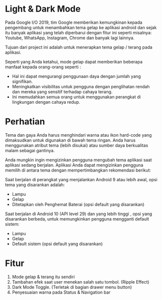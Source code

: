 # Light & Dark Mode
Pada Google I/O 2019, tim Google memberikan kemungkinan kepada pengembang untuk menambahkan tema gelap ke aplikasi android dan sejak itu banyak aplikasi yang telah diperbarui dengan fitur ini seperti misalnya: Youtube, WhatsApp, Instagram, Chrome dan banyak lagi lainnya.

Tujuan dari project ini adalah untuk menerapkan tema gelap / terang pada aplikasi.

Seperti yang Anda ketahui, mode gelap dapat memberikan beberapa manfaat kepada orang-orang seperti :

- Hal ini dapat mengurangi penggunaan daya dengan jumlah yang signifikan.
- Meningkatkan visibilitas untuk pengguna dengan penglihatan rendah dan mereka yang sensitif terhadap cahaya terang.
- Ini memudahkan semua orang untuk menggunakan perangkat di lingkungan dengan cahaya redup.

# Perhatian
Tema dan gaya Anda harus menghindari warna atau ikon hard-code yang dimaksudkan untuk digunakan di bawah tema ringan. Anda harus menggunakan atribut tema (lebih disukai) atau sumber daya berkualitas malam sebagai gantinya.

Anda mungkin ingin mengizinkan pengguna mengubah tema aplikasi saat aplikasi sedang berjalan. Aplikasi Anda dapat mengizinkan pengguna memilih di antara tema dengan mempertimbangkan rekomendasi berikut:

Saat berjalan di perangkat yang menjalankan Android 9 atau lebih awal, opsi tema yang disarankan adalah:

- Lampu
- Gelap
- Ditetapkan oleh Penghemat Baterai (opsi default yang disarankan)

Saat berjalan di Android 10 (API level 29) dan yang lebih tinggi , opsi yang disarankan berbeda, untuk memungkinkan pengguna mengganti default sistem:

- Lampu
- Gelap
- Default sistem (opsi default yang disarankan)

# Fitur
1. Mode gelap & terang itu sendiri
2. Tambahan efek saat user menekan salah satu tombol. (Ripple Effect)
3. Dark Mode Toggle. (Terletak di bagian drawer menu button)
4. Penyesuaian warna pada Status & Navigation bar
